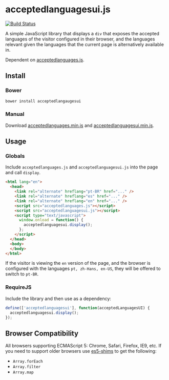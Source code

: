 # acceptedlanguagesui.js

[![Build Status](https://travis-ci.org/leighmcculloch/acceptedlanguagesui.js.svg?branch=master)](https://travis-ci.org/leighmcculloch/acceptedlanguagesui.js)

A simple JavaScript library that displays a `div` that exposes the accepted languages of the visitor configured in their browser, and the languages relevant given the languages that the current page is alternatively available in.

Dependent on [acceptedlanguages.js](https://github.com/leighmcculloch/acceptedlanguages.js).

## Install

### Bower

```bash
bower install acceptedlangaugesui
```

### Manual

Download [acceptedlanguages.min.js](https://github.com/leighmcculloch/acceptedlanguages.js/blob/master/dist/acceptedlanguages.min.js) and [acceptedlanguagesui.min.js](dist/acceptedlanguagesui.min.js).

## Usage

### Globals

Include `acceptedlanguages.js` and `acceptedlanguagesui.js` into the page and call `display`.

```html
<html lang="en">
  <head>
    <link rel="alternate" hreflang="pt-BR" href="..." />
    <link rel="alternate" hreflang="es" href="..." />
    <link rel="alternate" hreflang="en" href="..." />
    <script src="acceptedlanguages.js"></script>
    <script src="acceptedlanguagesui.js"></script>
    <script type="text/javascript">
      window.onload = function() {
        acceptedlanguagesui.display();
      };
    </script>
  </head>
  <body>
  </body>
</html>
```

If the visitor is viewing the `en` version of the page, and the browser is configured with the languages `pt, zh-Hans, en-US`, they will be offered to switch to `pt-BR`.

### RequireJS

Include the library and then use as a dependency:

```javascript
define(['acceptedlanguagesui'], function(acceptedLanguagesUI) {
  acceptedlanguagesui.display();
});
```

## Browser Compatibility

All browsers supporting ECMAScript 5: Chrome, Safari, Firefox, IE9, etc. If you need to support older browsers use [es5-shims](https://github.com/es-shims/es5-shim) to get the following:
* `Array.forEach`
* `Array.filter`
* `Array.map`
